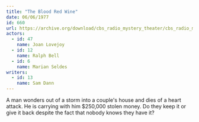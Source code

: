 ```yaml
---
title: "The Blood Red Wine"
date: 06/06/1977
id: 660
url: https://archive.org/download/cbs_radio_mystery_theater/cbs_radio_mystery_theater-0651-0700.zip/cbs_radio_mystery_theater-0651-0700%2Fcbsrmt_0660_the_blood_red_wine.mp3
actors:  
  - id: 47
    name: Joan Lovejoy  
  - id: 12
    name: Ralph Bell  
  - id: 6
    name: Marian Seldes
writers:  
  - id: 13
    name: Sam Dann
---
```

A man wonders out of a storm into a couple's house and dies of a heart attack. He is carrying with him $250,000 stolen money. Do they keep it or give it back despite the fact that nobody knows they have it?
